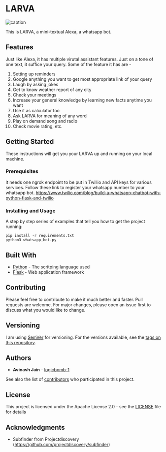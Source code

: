 # LARVA 
![caption](https://github.com/logicbomb-1/LARVA/blob/main/LARVA.gif?raw=true)


This is LARVA, a mini-textual Alexa, a whatsapp bot. 

## Features

Just like Alexa, it has multiple virutal assistant features. Just on a tone of one text, it suffice your query. Some of the feature it has are -
 1. Setting up reminders
 2. Google anything you want to get most appropriate link of your query
 3. Laugh by asking jokes
 4. Get to know weather report of any city
 5. Check your meetings
 6. Increase your general knowledge by learning new facts anytime you want
 7. Use it as calculator too
 8. Ask LARVA for meaning of any word
 9. Play on demand song and radio
 10. Check movie rating, etc. 
 

## Getting Started

These instructions will get you your LARVA up and running on your local machine. 

### Prerequisites

It needs one ngrok endpoint to be put in Twillio and API keys for various services. Follow these link to register your whatsapp number to your whatsapp bot.
https://www.twilio.com/blog/build-a-whatsapp-chatbot-with-python-flask-and-twilio


### Installing and Usage

A step by step series of examples that tell you how to get the project running:

```
pip install -r requirements.txt
python3 whatsapp_bot.py 
```

## Built With

* [Python](https://www.python.org/) - The scritping language used
* [Flask](https://flask.palletsprojects.com/en/1.1.x/) - Web application framework

## Contributing

Please feel free to contribute to make it much better and faster. Pull requests are welcome. For major changes, please open an issue first to discuss what you would like to change.

## Versioning

I am  using [SemVer](http://semver.org/) for versioning. For the versions available, see the [tags on this repository](https://github.com/your/project/tags). 

## Authors

* **Avinash Jain** - [logicbomb-1](https://twitter.com/logicbomb_1)

See also the list of [contributors](https://github.com/logicbomb-1/LARVA/graphs/contributors) who participated in this project.

## License

This project is licensed under the Apache License 2.0 - see the [LICENSE](LICENSE) file for details

## Acknowledgments

* Subfinder from Projectdiscovery (https://github.com/projectdiscovery/subfinder)
